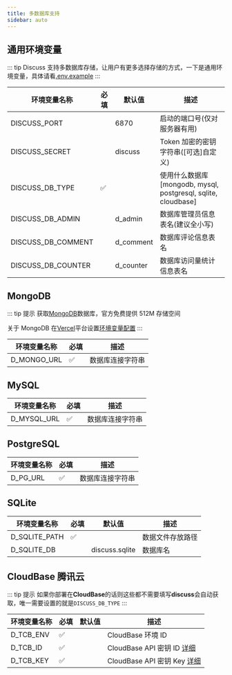 ```yaml
---
title: 多数据库支持
sidebar: auto
---
```


## 通用环境变量

::: tip
Discuss 支持多数据库存储，让用户有更多选择存储的方式，一下是通用环境变量，具体请看[.env.example](https://github.com/discussjs/Discuss/blob/main/.env.example)
:::

| 环境变量名称       | 必填 | 默认值    | 描述                                                           |
| ------------------ | ---- | --------- | -------------------------------------------------------------- |
| DISCUSS_PORT       |      | 6870      | 启动的端口号(仅对服务器有用)                                   |
| DISCUSS_SECRET     |      | discuss   | Token 加密的密钥字符串([可选]自定义)                           |
| DISCUSS_DB_TYPE    | ✅   |           | 使用什么数据库 [mongodb, mysql, postgresql, sqlite, cloudbase] |
| DISCUSS_DB_ADMIN   |      | d_admin   | 数据库管理员信息表名(建议全小写)                               |
| DISCUSS_DB_COMMENT |      | d_comment | 数据库评论信息表名                                             |
| DISCUSS_DB_COUNTER |      | d_counter | 数据库访问量统计信息表名                                       |

## MongoDB

::: tip 提示
获取[MongoDB](https://mongodb.com/)数据库，官方免费提供 512M 存储空间

关于 MongoDB 在[Vercel](https://vercel.com/)平台设置[环境变量配置](/deploy/Vercel-ServerLess-Deploy.html#创建环境变量)
:::

| 环境变量名称 | 必填 | 描述             |
| ------------ | ---- | ---------------- |
| D_MONGO_URL  | ✅   | 数据库连接字符串 |

## MySQL

| 环境变量名称 | 必填 | 描述             |
| ------------ | ---- | ---------------- |
| D_MYSQL_URL  | ✅   | 数据库连接字符串 |

## PostgreSQL

| 环境变量名称 | 必填 | 描述             |
| ------------ | ---- | ---------------- |
| D_PG_URL     | ✅   | 数据库连接字符串 |

## SQLite

| 环境变量名称  | 必填 | 默认值         | 描述             |
| ------------- | ---- | -------------- | ---------------- |
| D_SQLITE_PATH | ✅   |                | 数据文件存放路径 |
| D_SQLITE_DB   |      | discuss.sqlite | 数据库名         |

## CloudBase 腾讯云

::: tip 提示
如果你部署在**CloudBase**的话则这些都不需要填写**discuss**会自动获取，唯一需要设置的就是`DISCUSS_DB_TYPE`
:::

| 环境变量名称 | 必填 | 默认值 | 描述                                                                      |
| ------------ | ---- | ------ | ------------------------------------------------------------------------- |
| D_TCB_ENV    | ✅   |        | CloudBase 环境 ID                                                         |
| D_TCB_ID     | ✅   |        | CloudBase API 密钥 ID [详细](https://console.cloud.tencent.com/cam/capi)  |
| D_TCB_KEY    | ✅   |        | CloudBase API 密钥 Key [详细](https://console.cloud.tencent.com/cam/capi) |
